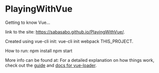 # PlayingWithVue
Getting to know Vue...

link to the site: https://sabasabo.github.io/PlayingWithVue/.

Created using vue-cli init: vue-cli init webpack THIS_PROJECT.

How to run:
npm install
npm start

More info can be found at:
For a detailed explanation on how things work, check out the [guide](http://vuejs-templates.github.io/webpack/) and [docs for vue-loader](http://vuejs.github.io/vue-loader).

